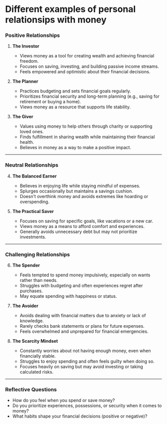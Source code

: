 # Different examples of personal relationsips with money

### Positive Relationships
1. **The Investor**  
   - Views money as a tool for creating wealth and achieving financial freedom.  
   - Focuses on saving, investing, and building passive income streams.  
   - Feels empowered and optimistic about their financial decisions.  

2. **The Planner**  
   - Practices budgeting and sets financial goals regularly.  
   - Prioritizes financial security and long-term planning (e.g., saving for retirement or buying a home).  
   - Views money as a resource that supports life stability.  

3. **The Giver**  
   - Values using money to help others through charity or supporting loved ones.  
   - Finds fulfillment in sharing wealth while maintaining their financial health.  
   - Believes in money as a way to make a positive impact.  

---

### Neutral Relationships  
4. **The Balanced Earner**  
   - Believes in enjoying life while staying mindful of expenses.  
   - Splurges occasionally but maintains a savings cushion.  
   - Doesn't overthink money and avoids extremes like hoarding or overspending.  

5. **The Practical Saver**  
   - Focuses on saving for specific goals, like vacations or a new car.  
   - Views money as a means to afford comfort and experiences.  
   - Generally avoids unnecessary debt but may not prioritize investments.

---

### Challenging Relationships  
6. **The Spender**  
   - Feels tempted to spend money impulsively, especially on wants rather than needs.  
   - Struggles with budgeting and often experiences regret after purchases.  
   - May equate spending with happiness or status.  

7. **The Avoider**  
   - Avoids dealing with financial matters due to anxiety or lack of knowledge.  
   - Rarely checks bank statements or plans for future expenses.  
   - Feels overwhelmed and unprepared for financial emergencies.  

8. **The Scarcity Mindset**  
   - Constantly worries about not having enough money, even when financially stable.  
   - Struggles to enjoy spending and often feels guilty when doing so.  
   - Focuses heavily on saving but may avoid investing or taking calculated risks.  

---

### Reflective Questions
- How do you feel when you spend or save money?  
- Do you prioritize experiences, possessions, or security when it comes to money?  
- What habits shape your financial decisions (positive or negative)?  
